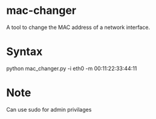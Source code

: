 # mac-changer

A tool to change the MAC address of a network interface.

# Syntax
python mac_changer.py -i eth0 -m 00:11:22:33:44:11

# Note
Can use sudo for admin privilages

